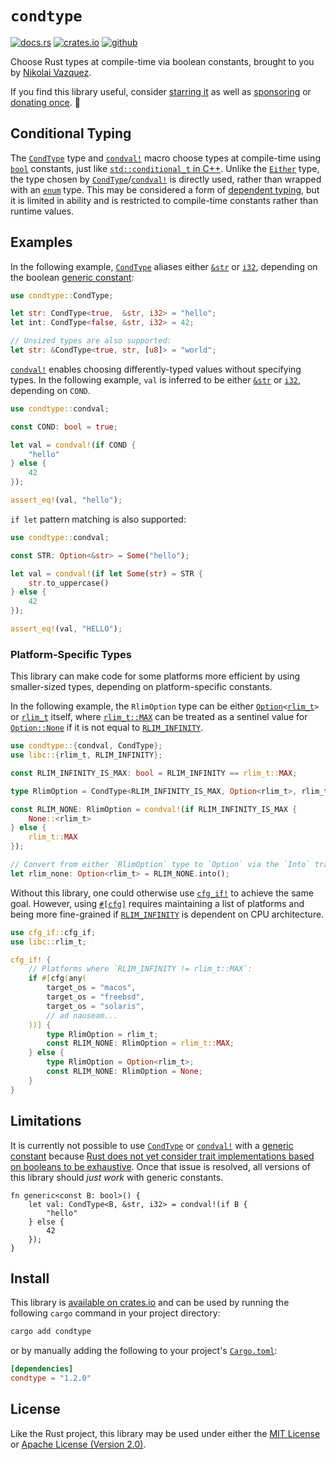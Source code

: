 # `condtype`

[![docs.rs](https://img.shields.io/crates/v/condtype.svg?style=flat-square&label=docs&color=blue&logo=rust)](https://docs.rs/condtype) [![crates.io](https://img.shields.io/crates/d/condtype.svg?style=flat-square)](https://crates.io/crates/condtype) [![github](https://img.shields.io/github/stars/nvzqz/condtype.svg?style=flat-square&color=black)][github]

Choose Rust types at compile-time via boolean constants, brought to you by
[Nikolai Vazquez](https://hachyderm.io/@nikolai).

If you find this library useful, consider
[starring it][github] as well as
[sponsoring](https://github.com/sponsors/nvzqz) or
[donating once](https://paypal.me/nvzqz). 💖

[github]: https://github.com/nvzqz/condtype

## Conditional Typing

The [`CondType`] type and [`condval!`] macro choose types at compile-time using
[`bool`] constants, just like [`std::conditional_t` in C++](https://en.cppreference.com/w/cpp/types/conditional).
Unlike the [`Either`] type, the type chosen by [`CondType`]/[`condval!`] is
directly used, rather than wrapped with an [`enum`] type. This may be considered
a form of [dependent typing](https://en.wikipedia.org/wiki/Dependent_type), but
it is limited in ability and is restricted to compile-time constants rather than
runtime values.

## Examples

In the following example, [`CondType`] aliases either [`&str`] or [`i32`],
depending on the boolean [generic constant][const-generics]:

```rust
use condtype::CondType;

let str: CondType<true,  &str, i32> = "hello";
let int: CondType<false, &str, i32> = 42;

// Unsized types are also supported:
let str: &CondType<true, str, [u8]> = "world";
```

[`condval!`] enables choosing differently-typed values without specifying types.
In the following example, `val` is inferred to be either [`&str`] or [`i32`],
depending on `COND`.

```rust
use condtype::condval;

const COND: bool = true;

let val = condval!(if COND {
    "hello"
} else {
    42
});

assert_eq!(val, "hello");
```

`if let` pattern matching is also supported:

```rust
use condtype::condval;

const STR: Option<&str> = Some("hello");

let val = condval!(if let Some(str) = STR {
    str.to_uppercase()
} else {
    42
});

assert_eq!(val, "HELLO");
```

### Platform-Specific Types

This library can make code for some platforms more efficient by using
smaller-sized types, depending on platform-specific constants.

In the following example, the `RlimOption` type can be either
<code>[Option]\<[rlim_t][resource.h]></code> or [`rlim_t`][resource.h] itself,
where [`rlim_t::MAX`] can be treated as a sentinel value for
[`Option::None`][None] if it is not equal to [`RLIM_INFINITY`][resource.h].

```rust
use condtype::{condval, CondType};
use libc::{rlim_t, RLIM_INFINITY};

const RLIM_INFINITY_IS_MAX: bool = RLIM_INFINITY == rlim_t::MAX;

type RlimOption = CondType<RLIM_INFINITY_IS_MAX, Option<rlim_t>, rlim_t>;

const RLIM_NONE: RlimOption = condval!(if RLIM_INFINITY_IS_MAX {
    None::<rlim_t>
} else {
    rlim_t::MAX
});

// Convert from either `RlimOption` type to `Option` via the `Into` trait:
let rlim_none: Option<rlim_t> = RLIM_NONE.into();
```

Without this library, one could otherwise use [`cfg_if!`] to achieve the same
goal. However, using [`#[cfg]`][cfg] requires maintaining a list of platforms
and being more fine-grained if [`RLIM_INFINITY`][resource.h] is dependent on CPU
architecture.

```rust
use cfg_if::cfg_if;
use libc::rlim_t;

cfg_if! {
    // Platforms where `RLIM_INFINITY != rlim_t::MAX`:
    if #[cfg(any(
        target_os = "macos",
        target_os = "freebsd",
        target_os = "solaris",
        // ad nauseam...
    ))] {
        type RlimOption = rlim_t;
        const RLIM_NONE: RlimOption = rlim_t::MAX;
    } else {
        type RlimOption = Option<rlim_t>;
        const RLIM_NONE: RlimOption = None;
    }
}
```

## Limitations

It is currently not possible to use [`CondType`] or [`condval!`] with a
[generic constant][const-generics] because [Rust does not yet consider trait
implementations based on booleans to be exhaustive](https://github.com/rust-lang/project-const-generics/issues/26).
Once that issue is resolved, all versions of this library should _just work_
with generic constants.

```rust,ignore
fn generic<const B: bool>() {
    let val: CondType<B, &str, i32> = condval!(if B {
        "hello"
    } else {
        42
    });
}
```

## Install

This library is [available on crates.io](https://crates.io/crates/condtype) and
can be used by running the following `cargo` command in your project directory:

```sh
cargo add condtype
```

or by manually adding the following to your project's [`Cargo.toml`](https://doc.rust-lang.org/cargo/reference/manifest.html):

```toml
[dependencies]
condtype = "1.2.0"
```

## License

Like the Rust project, this library may be used under either the
[MIT License](https://github.com/nvzqz/condtype/blob/main/LICENSE-MIT) or
[Apache License (Version 2.0)](https://github.com/nvzqz/condtype/blob/main/LICENSE-APACHE).

[`CondType`]: https://docs.rs/condtype/latest/condtype/type.CondType.html
[`condval!`]: https://docs.rs/condtype/latest/condtype/macro.condval.html
[`Either`]:   https://docs.rs/either/latest/either/enum.Either.html
[`cfg_if!`]:  https://docs.rs/cfg-if/latest/cfg_if/macro.cfg_if.html

[`const`]: https://doc.rust-lang.org/std/keyword.const.html
[`enum`]:  https://doc.rust-lang.org/std/keyword.enum.html
[`bool`]:  https://doc.rust-lang.org/std/primitive.bool.html
[`i32`]:   https://doc.rust-lang.org/std/primitive.i32.html
[`&str`]:  https://doc.rust-lang.org/std/primitive.str.html
[Option]:  https://doc.rust-lang.org/std/option/enum.Option.html
[None]:    https://doc.rust-lang.org/std/option/enum.Option.html#variant.None
[cfg]:     https://doc.rust-lang.org/rust-by-example/attribute/cfg.html

[`rlim_t::MAX`]: https://doc.rust-lang.org/std/primitive.u64.html#associatedconstant.MAX

[const-generics]: https://doc.rust-lang.org/reference/items/generics.html#const-generics

[resource.h]: https://pubs.opengroup.org/onlinepubs/9699919799/basedefs/sys_resource.h.html
